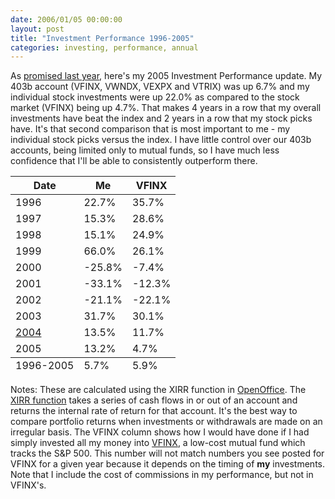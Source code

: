 ```yaml
---
date: 2006/01/05 00:00:00
layout: post
title: "Investment Performance 1996-2005"
categories: investing, performance, annual
---
```


<p> As <a href="http://kurup.org/blog/one-entry?entry%5fid=17065">promised last year</a>, here's my 2005 Investment Performance update. My 403b account (VFINX, VWNDX, VEXPX and VTRIX) was up 6.7% and my individual stock investments were up 22.0% as compared to the stock market (VFINX) being up 4.7%. That makes 4 years in a row that my overall investments have beat the index and 2 years in a row that my stock picks have. It's that second comparison that is most important to me - my individual stock picks versus the index. I have little control over our 403b accounts, being limited only to mutual funds, so I have much less confidence that I'll be able to consistently outperform there. </p>  <table class="spreadsheet"> <thead> <tr> <th>Date</th>  <th>Me</th> <th>VFINX</th> </tr> </thead> <tfoot> <tr> <td>1996-2005</td> <td>  5.7%</td> <td>  5.9%</td> </tr> </tfoot> <tbody> <tr class="odd"> <td>1996</td> <td> 22.7%</td> <td> 35.7%</td> </tr> <tr class="even"> <td>1997</td> <td> 15.3%</td> <td> 28.6%</td> </tr> <tr class="odd"> <td>1998</td> <td> 15.1%</td> <td> 24.9%</td> </tr> <tr class="even"> <td>1999</td> <td> 66.0%</td> <td> 26.1%</td> </tr> <tr class="odd"> <td>2000</td> <td>-25.8%</td> <td> -7.4%</td> </tr> <tr class="even"> <td>2001</td> <td>-33.1%</td> <td>-12.3%</td> </tr> <tr class="odd"> <td>2002</td> <td>-21.1%</td> <td>-22.1%</td> </tr> <tr class="even"> <td>2003</td> <td> 31.7%</td> <td> 30.1%</td> </tr> <tr class="odd"> <td><a href="http://kurup.org/blog/one-entry?entry%5fid=17065">2004</a></td> <td> 13.5%</td> <td> 11.7%</td> </tr> <tr class="even"> <td>2005</td> <td> 13.2%</td> <td>  4.7%</td> </tr> </tbody> </table>  <p> Notes: These are calculated using the XIRR function in <a href="http://www.openoffice.org/">OpenOffice</a>. The <a href="http://www.gummy-stuff.org/misc-stuff.htm#XIRR">XIRR function</a> takes a series of cash flows in or out of an account and returns the internal rate of return for that account. It's the best way to compare portfolio returns when investments or withdrawals are made on an irregular basis. The VFINX column shows how I would have done if I had simply invested all my money into <a href="http://finance.yahoo.com/q?s=vfinx">VFINX</a>, a low-cost mutual fund which tracks the S&amp;P 500. This number will not match numbers you see posted for VFINX for a given year because it depends on the timing of <strong>my</strong> investments. Note that I include the cost of commissions in my performance, but not in VFINX's.  </p>